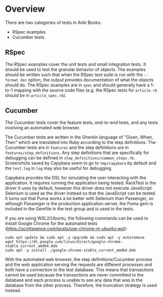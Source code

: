 # Overview

There are two categories of tests in Anki Books:
- RSpec examples
- Cucumber tests

## RSpec

The RSpec examples cover the unit tests and small integration tests. It should be used to test the granular behavior of objects. The examples should be written such that when the RSpec test suite is run with the `--format doc` option, the output provides documentation of what the objects should do. The RSpec examples are in `spec` and should generally have a 1-to-1 mapping with the source code files (e.g. the RSpec tests for `article.rb` should be in `article_spec.rb`).

## Cucumber

The Cucumber tests cover the feature tests, end-to-end tests, and any tests involving an automated web browser.

The Cucumber tests are written in the Gherkin language of "Given, When, Then" which are translated into Ruby according to the step definitions. The Cucumber tests are in `features` and the step definitions are in `features/step_definitions`. Any step definitions that are specifically for debugging can be defined in `step_definitions/common_steps.rb`. Screenshots saved by Capybara seem to go to `tmp/capybara` by default and the `test.log` in `log` may also be useful for debugging.

Capybara provides the DSL for simulating the user interacting with the application. It requires running the application being tested. RackTest is the driver it uses by default, however this driver does not execute JavaScript. Selenium is used as the driver instead so that the JavaScript can be tested. It turns out that Puma works a lot better with Selenium than Passenger, so although Passenger is the production application server, the Puma gem is included in the Gemfile in the test group and is used in the tests.

If you are using WSL2/Ubuntu, the following commands can be used to install Google Chrome for the automated tests (https://scottspence.com/posts/use-chrome-in-ubuntu-wsl):

```
sudo apt update && sudo apt -y upgrade && sudo apt -y autoremove
wget https://dl.google.com/linux/direct/google-chrome-stable_current_amd64.deb
sudo apt -y install ./google-chrome-stable_current_amd64.deb
```

With the automated web browser, the step definitions/Cucumber process and the web application serving the requests are different processes and both have a connection to the test database. This means that transactions cannot be used because the transactions are never committed to the database and each process is unable to see any data that was in the database from the other process. Therefore, the truncation strategy is used instead.
